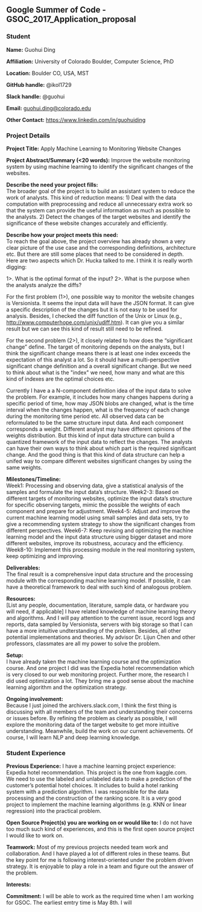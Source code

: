## Google Summer of Code - GSOC_2017_Application_proposal

### Student

**Name:** Guohui Ding

**Affiliation:** University of Colorado Boulder, Computer Science, PhD

**Location:** Boulder CO, USA, MST

**GitHub handle:** @ikol1729

**Slack handle:** @guohui

**Email:** guohui.ding@colorado.edu

**Other Contact:**  https://www.linkedin.com/in/guohuiding

### Project Details

**Project Title:**  Apply Machine Learning to Monitoring Website Changes

**Project Abstract/Summary (<20 words):**  Improve the website monitoring system by using machine learning to identify the significant changes of the websites.

**Describe the need your project fills:**  
The broader goal of the project is to build an assistant system to reduce the work of analysts. This kind of reduction means: 1) Deal with the data computation with preprocessing and reduce all unnecessary extra work so that the system can provide the useful information as much as possible to the analysts. 2) Detect the changes of the target websites and identify the significance of these website changes accurately and efficiently.

**Describe how your project meets this need:**  
To reach the goal above, the project overview has already shown a very clear picture of the use case and the corresponding definitions, architecture etc. But there are still some places that need to be considered in depth. Here are two aspects which Dr. Hucka talked to me. I think it is really worth digging:

1>. What is the optimal format of the input?
2>. What is the purpose when the analysts analyze the diffs?

For the first problem (1>), one possible way to monitor the website changes is Versionista. It seems the input data will have the JSON format. It can give a specific description of the changes but it is not easy to be used for analysis. Besides, I checked the diff function of the Unix or Linux (e.g., http://www.computerhope.com/unix/udiff.htm). It can give you a similar result but we can see this kind of result still need to be refined. 

For the second problem (2>), it closely related to how does the “significant change” define. The target of monitoring depends on the analysts, but I think the significant change means there is at least one index exceeds the expectation of this analyst a lot. So it should have a multi-perspective significant change definition and a overall significant change. But we need to think about what is the "index" we need, how many and what are this kind of indexes are the optimal choices etc. 

Currently I have a a N-component definition idea of the input data to solve the problem. For example, it includes how many changes happens during a specific period of time, how may JSON blobs are changed, what is the time interval when the changes happen, what is the frequency of each change during the monitoring time period etc. All observed data can be reformulated to be the same structure input data. And each component corresponds a weight. Different analyst may have different opinions of the weights distribution. But this kind of input data structure can build a quantized framework of the input data to reflect the changes. The analysts can have their own ways to think about which part is the required significant change. And the good thing is that this kind of data structure can help a unifed way to compare different websites significant changes by using the same weights. 

**Milestones/Timeline:**  
Week1: Processing and observing data, give a statistical analysis of the samples and formulate the input data’s structure.
Week2-3: Based on different targets of monitoring websites, optimize the input data’s structure for specific observing targets, mimic the possible the weights of each component and prepare for adjustment.
Week4-5: Adjust and improve the current machine learning model using small samples and data sets, try to give a recommending system strategy to show the significant changes from different perspectives.
Week6-7: Keep revising and optimizing the machine learning model and the input data structure using bigger dataset and more different websites, improve its robustness, accuracy and the efficiency.
Week8-10: Implement this processing module in the real monitoring system, keep optimizing and improving.

**Deliverables:**  
The final result is a comprehensive input data structure and the processing module with the corresponding machine learning model. If possible, it can have a theoretical framework to deal with such kind of analogous problem.

**Resources:**  
[List any people, documentation, literature, sample data, or hardware you will need, if applicable]
I have related knowledge of machine learning theory and algorithms. And I will pay attention to the current issue, record logs and reports, data sampled by Versionista, servers with big storage so that I can have a more intuitive undterstanding of the problem. Besides, all other potential implementations and theories. My advisor Dr. Lijun Chen and other professors, classmates are all my power to solve the problem.

**Setup:**  
I have already taken the machine learning course and the optimization course. And one project I did was the Expedia hotel recommendation which is very closed to our web monitoring project. Further more, the research I did used optimization a lot. They bring me a good sense about the machine learning algorithm and the optimization strategy. 

**Ongoing involvement:**  
Because I just joined the archivers.slack.com, I think the first thing is discussing with all members of the team and understanding their concerns or issues before. By refining the problem as clearly as possible, I will explore the monitoring data of the target website to get more intuitive understanding. Meanwhile, build the work on our current achievements. Of course, I will learn NLP and deep learning knowledge. 

### Student Experience

**Previous Experience:** I have a machine learning project experience: Expedia hotel recommendation. This project is the one from kaggle.com. We need to use the labeled and unlabeled data to make a prediction of the customer’s potential hotel choices. It includes to build a hotel ranking system with a prediction algorithm. I was responsible for the data processing and the construction of the ranking score. It is a very good project to implement the machine learning algorithms (e.g. KNN or linear regression) into the practical problem. 

**Open Source Project(s) you are working on or would like to:** I do not have too much such kind of experiences, and this is the first open source project I would like to work on. 

**Teamwork:** Most of my previous projects needed team work and collaboration. And I have played a lot of different roles in these teams. But the key point for me is following interest-oriented under the problem driven strategy. It is enjoyable to play a role in a team and figure out the answer of the problem.

**Interests:** 

**Commitment:** I will be able to work as the required time when I am working for GSOC. The earliest emtry time is May 8th. I will 

